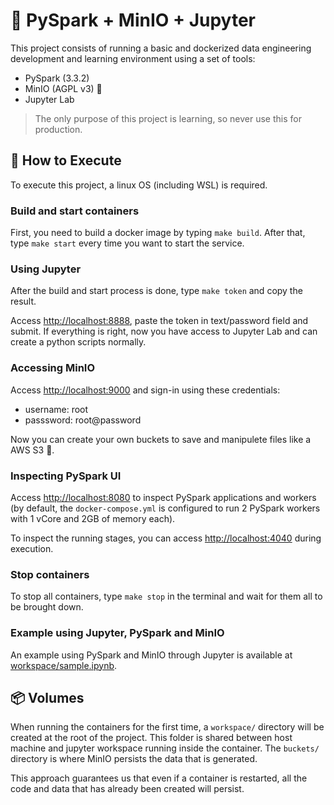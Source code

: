 # :whale: PySpark + MinIO + Jupyter
This project consists of running a basic and dockerized data engineering development and learning environment using a set of tools:
- PySpark (3.3.2)
- MinIO (AGPL v3) :flamingo:
- Jupyter Lab

> The only purpose of this project is learning, so never use this for production.

## :rocket: How to Execute
To execute this project, a linux OS (including WSL) is required.

### Build and start containers
First, you need to build a docker image by typing `make build`. After that, type `make start` every time you want to start the service.

### Using Jupyter
After the build and start process is done, type `make token` and copy the result.

Access [http://localhost:8888](http://localhost:8888), paste the token in text/password field and submit. If everything is right, now you have access to Jupyter Lab and can create a python scripts normally.

### Accessing MinIO
Access [http://localhost:9000](http://localhost:9000) and sign-in using these credentials:
- username: root
- passsword: root@password

Now you can create your own buckets to save and manipulete files like a AWS S3 :wine_glass:.

### Inspecting PySpark UI
Access [http://localhost:8080](http://localhost:8080) to inspect PySpark applications and workers (by default, the `docker-compose.yml` is configured to run 2 PySpark workers with 1 vCore and 2GB of memory each).

To inspect the running stages, you can access [http://localhost:4040](http://localhost:4040) during execution.

### Stop containers
To stop all containers, type `make stop` in the terminal and wait for them all to be brought down.

### Example using Jupyter, PySpark and MinIO
An example using PySpark and MinIO through Jupyter is available at [workspace/sample.ipynb](workspace/sample.ipynb).

## :package: Volumes
When running the containers for the first time, a `workspace/` directory will be created at the root of the project. This folder is shared between host machine and jupyter workspace running inside the container. The `buckets/` directory is where MinIO persists the data that is generated.

This approach guarantees us that even if a container is restarted, all the code and data that has already been created will persist.

